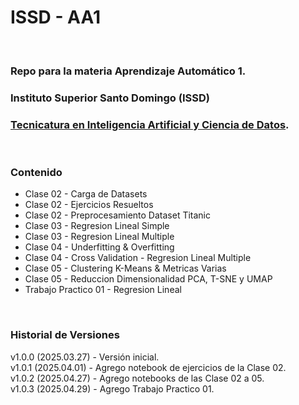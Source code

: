 # ISSD - AA1

&nbsp;

### Repo para la materia **Aprendizaje Automático 1**.

### Instituto Superior Santo Domingo (ISSD)
### [Tecnicatura en Inteligencia Artificial y Ciencia de Datos](https://issd.edu.ar/es/inteligencia-artificial-ciencia-datos/).

&nbsp;

### Contenido

- Clase 02 - Carga de Datasets
- Clase 02 - Ejercicios Resueltos
- Clase 02 - Preprocesamiento Dataset Titanic
- Clase 03 - Regresion Lineal Simple
- Clase 03 - Regresion Lineal Multiple
- Clase 04 - Underfitting & Overfitting
- Clase 04 - Cross Validation - Regresion Lineal Multiple
- Clase 05 - Clustering K-Means & Metricas Varias
- Clase 05 - Reduccion Dimensionalidad PCA, T-SNE y UMAP
- Trabajo Practico 01 - Regresion Lineal

&nbsp;

### Historial de Versiones

v1.0.0 (2025.03.27) - Versión inicial.  
v1.0.1 (2025.04.01) - Agrego notebook de ejercicios de la Clase 02.  
v1.0.2 (2025.04.27) - Agrego notebooks de las Clase 02 a 05.  
v1.0.3 (2025.04.29) - Agrego Trabajo Practico 01.

&nbsp;
